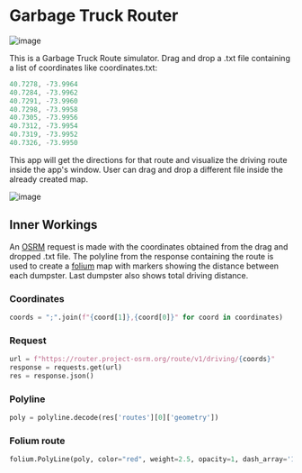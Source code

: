 # Garbage Truck Router
![image](https://www.rd.com/wp-content/uploads/2018/05/garbage-finds-ft.jpg?resize=700,467)

This is a Garbage Truck Route simulator. Drag and drop a .txt file containing a list of coordinates like coordinates.txt:
```c
40.7278, -73.9964
40.7284, -73.9962
40.7291, -73.9960
40.7298, -73.9958
40.7305, -73.9956
40.7312, -73.9954
40.7319, -73.9952
40.7326, -73.9950
```

This app will get the directions for that route and visualize the driving route inside the app's window. User can drag and drop a different file inside the already created map.

![image](https://user-images.githubusercontent.com/50047346/218276694-62feee76-01f3-4600-961a-477b7f78a40f.png)

## Inner Workings
An [OSRM](https://github.com/Project-OSRM) request is made with the coordinates obtained from the drag and dropped .txt file. The polyline from the response containing the route is used to create a [folium](https://github.com/python-visualization/folium) map with markers showing the distance between each dumpster. Last dumpster also shows total driving distance.

### Coordinates
```py
coords = ";".join(f"{coord[1]},{coord[0]}" for coord in coordinates)
```

### Request
```py
url = f"https://router.project-osrm.org/route/v1/driving/{coords}"
response = requests.get(url)
res = response.json()
```

### Polyline
```py
poly = polyline.decode(res['routes'][0]['geometry'])
```

### Folium route
```py
folium.PolyLine(poly, color="red", weight=2.5, opacity=1, dash_array='10').add_to(map)
```
